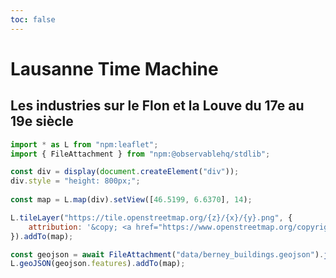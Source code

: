 ```yaml
---
toc: false
---
```


# Lausanne Time Machine

## Les industries sur le Flon et la Louve du 17e au 19e siècle 

```js
import * as L from "npm:leaflet";
import { FileAttachment } from "npm:@observablehq/stdlib";

const div = display(document.createElement("div"));
div.style = "height: 800px;";
    
const map = L.map(div).setView([46.5199, 6.6370], 14);

L.tileLayer("https://tile.openstreetmap.org/{z}/{x}/{y}.png", {
    attribution: '&copy; <a href="https://www.openstreetmap.org/copyright">OpenStreetMap</a>'
}).addTo(map);

const geojson = await FileAttachment("data/berney_buildings.geojson").json();
L.geoJSON(geojson.features).addTo(map);
```
